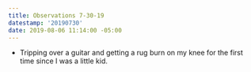 ```yaml
---
title: Observations 7-30-19
datestamp: '20190730'
date: 2019-08-06 11:14:00 -05:00
---
```


- Tripping over a guitar and getting a rug burn on my knee for the first time since I was a little kid.
